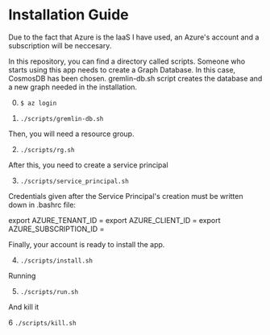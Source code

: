 # Installation Guide

Due to the fact that Azure is the IaaS I have used, an Azure's account and a subscription will be neccesary.

In this repository, you can find a directory called scripts. Someone who starts using
this app needs to create a Graph Database. In this case, CosmosDB has been chosen. gremlin-db.sh script
creates the database and a new graph needed in the installation.

0) `$ az login`

1) `./scripts/gremlin-db.sh`

Then, you will need a resource group.

2) `./scripts/rg.sh`

After this, you need to create a service principal

3) `./scripts/service_principal.sh`

Credentials given after the Service Principal's creation must be written down in .bashrc file:

export AZURE_TENANT_ID = <tenant>
export AZURE_CLIENT_ID = <appId>
export AZURE_SUBSCRIPTION_ID = <password>

Finally, your account is ready to install the app.

4) `./scripts/install.sh`

Running

5) `./scripts/run.sh`

And kill it

6 `./scripts/kill.sh`
